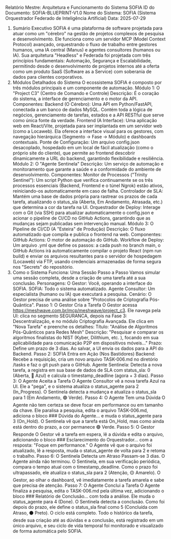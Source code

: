 Relatório Mestre: Arquitetura e Funcionamento do Sistema SOFIA
ID do Documento: SOFIA-BLUEPRINT-V1.0
Nome do Sistema: SOFIA (Sistema Orquestrador Federado de Inteligência Artificial)
Data: 2025-07-29
1. Sumário Executivo
SOFIA é uma plataforma de software projetada para atuar como um "cérebro" na gestão de projetos complexos de pesquisa e desenvolvimento. Ele funciona como um servidor MCP (Model Context Protocol) avançado, orquestrando o fluxo de trabalho entre gestores humanos, uma IA central (Manus) e agentes consultores (humanos ou IA).
Sua arquitetura "Headless" e Federada foi projetada com três princípios fundamentais: Automação, Segurança e Escalabilidade, permitindo desde o desenvolvimento de projetos internos até a oferta como um produto SaaS (Software as a Service) com soberania de dados para clientes corporativos.
2. Módulos Detalhados do Sistema
O ecossistema SOFIA é composto por três módulos principais e um componente de automação.
Módulo 1: O "Project C3" (Centro de Comando e Controle)
Descrição: É o coração do sistema, a interface de gerenciamento e o motor da API.
Componentes:
Backend (O Cérebro): Uma API em Python/FastAPI, conectada a um banco de dados MySQL. Contém toda a lógica de negócios, gerenciamento de tarefas, estados e a API RESTful que serve como única fonte da verdade.
Frontend (A Interface): Uma aplicação web em React/Vite, projetada para ser implantada em um servidor web (como a Locaweb). Ela oferece a interface visual para os gestores, com navegação hierárquica (Segmento -> Fase -> Módulo) e dashboards contextuais.
Ponte de Configuração: Um arquivo config.json desacoplado, hospedado em um local de fácil atualização (como o próprio site do cliente), que permite ao frontend descobrir dinamicamente a URL do backend, garantindo flexibilidade e resiliência.
Módulo 2: O "Agente Sentinela"
Descrição: Um serviço de automação e monitoramento que garante a saúde e a conformidade do ambiente de desenvolvimento.
Componentes:
Monitor de Processos ("Trinity Sentinel"): Um script Python que verifica continuamente se os três processos essenciais (Backend, Frontend e o túnel Ngrok) estão ativos, reiniciando-os automaticamente em caso de falha.
Controlador de SLA: Mantém uma base de dados própria para rastrear os prazos de cada tarefa, atualizando o status_sla (Aberta, Em Andamento, Atrasada, etc.) que determina a cor da tarefa na UI.
Orquestrador de Deploy: Interage com o Git (via SSH) para atualizar automaticamente o config.json e acionar o pipeline de CI/CD no GitHub Actions, garantindo que as mudanças sejam publicadas sem intervenção manual.
Módulo 3: O Pipeline de CI/CD (A "Esteira" de Produção)
Descrição: O fluxo automatizado que compila e publica o frontend na web.
Componentes:
GitHub Actions: O motor de automação do GitHub.
Workflow de Deploy: Um arquivo .yml que define os passos: a cada push no branch main, o GitHub Actions irá automaticamente compilar o projeto React (npm run build) e enviar os arquivos resultantes para o servidor de hospedagem (Locaweb) via FTP, usando credenciais armazenadas de forma segura nos "Secrets" do repositório.
3. Como o Sistema Funciona: Uma Sessão Passo a Passo
Vamos simular uma sessão completa, desde a criação de uma tarefa até a sua conclusão.
Personagens:
O Gestor: Você, operando a interface do SOFIA.
SOFIA: Todo o sistema automatizado.
Agente Consultor: Um especialista (humano ou IA) que executará a pesquisa.
Cenário: O Gestor precisa de uma análise sobre "Protocolos de Criptografia Pós-Quântica".
Passo 1: O Gestor Cria a Tarefa
O Gestor acessa https://meshwave.com.br/mcp/meshwave/project_c3.
Ele navega pela UI: clica no segmento SEGURANCA, depois na Fase 3: Descentralização, e no módulo Criptografia Avançada.
Ele clica em "Nova Tarefa" e preenche os detalhes:
Título: "Análise de Algoritmos Pós-Quânticos para Redes Mesh"
Descrição: "Pesquisar e comparar os algoritmos finalistas do NIST (Kyber, Dilithium, etc. ), focando em sua aplicabilidade para comunicação P2P em dispositivos móveis..."
Prazo: Define um prazo de 3 dias.
Ao salvar, a UI envia os dados para a API do Backend.
Passo 2: SOFIA Entra em Ação (Nos Bastidores)
Backend: Recebe a requisição, cria um novo arquivo TASK-006.md no diretório /tasks e faz o git push para o GitHub.
Agente Sentinela: Detecta a nova tarefa, a registra em sua base de dados de SLA com status_sla: 0 (Aberta, 🔵 Azul) e calcula o timestamp_deadline (agora + 3 dias).
Passo 3: O Agente Aceita a Tarefa
O Agente Consultor vê a nova tarefa Azul na UI.
Ele a "pega", e o sistema atualiza o status_agente para 2 (In_Progress).
O Sentinela detecta a mudança e atualiza o status_sla para 1 (Em Andamento, 🟢 Verde).
Passo 4: O Agente Tem uma Dúvida
O Agente não tem certeza se deve focar em performance ou em tamanho da chave.
Ele paralisa a pesquisa, edita o arquivo TASK-006.md, adiciona o bloco ### Dúvida do Agente... e muda o status_agente para 3 (On_Hold).
O Sentinela vê que a tarefa está On_Hold, mas como ainda está dentro do prazo, a cor permanece 🟢 Verde.
Passo 5: O Gestor Responde
O Gestor vê a tarefa em espera, lê a dúvida e edita o arquivo, adicionando o bloco ### Esclarecimento do Orquestrador... com a resposta: "Foque em performance."
O Agente vê que o arquivo foi atualizado, lê a resposta, muda o status_agente de volta para 2 e retoma o trabalho.
Passo 6: O Sentinela Detecta um Atraso
Passam-se 3 dias. O Agente ainda não terminou.
O Sentinela, em sua verificação periódica, compara o tempo atual com o timestamp_deadline. Como o prazo foi ultrapassado, ele atualiza o status_sla para 2 (Atenção, 🟡 Amarelo).
O Gestor, ao olhar o dashboard, vê imediatamente a tarefa amarela e sabe que precisa de atenção.
Passo 7: O Agente Conclui a Tarefa
O Agente finaliza a pesquisa, edita o TASK-006.md pela última vez, adicionando o bloco ### Relatório de Conclusão... com toda a análise.
Ele muda o status_agente para 4 (Done).
O Sentinela detecta a conclusão. Como foi depois do prazo, ele define o status_sla final como 5 (Concluída com Atraso, ⚫️ Preto).
O ciclo está completo. Todo o histórico da tarefa, desde sua criação até as dúvidas e a conclusão, está registrado em um único arquivo, e seu ciclo de vida temporal foi monitorado e visualizado de forma automática pelo SOFIA.
